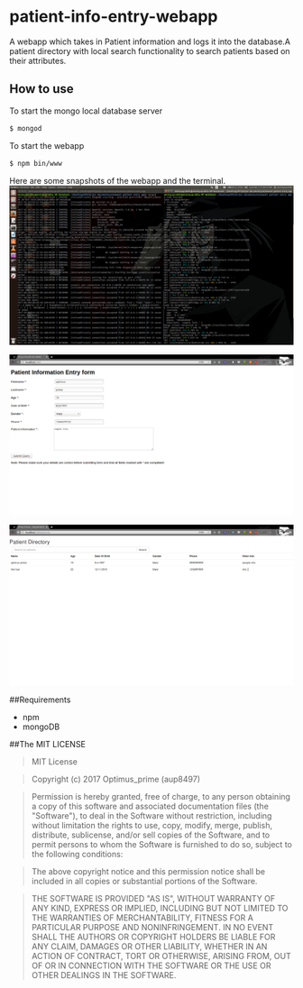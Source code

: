 # patient-info-entry-webapp
A webapp which takes in Patient information and logs it into the database.A patient directory with local search functionality to search patients based on their attributes.

## How to use

To start the mongo local database server
```bash
$ mongod
```
To start the webapp
```bash
$ npm bin/www
```

Here are some snapshots of the webapp and the terminal. 
![alt tag](https://github.com/aup8497/patient-info-entry-webapp/blob/master/patient-entry-firstScreen.png)

![alt tag](https://github.com/aup8497/patient-info-entry-webapp/blob/master/patientEntryFirstScreen.png)

![alt tag](https://github.com/aup8497/patient-info-entry-webapp/blob/master/patient-info-secondScreen.png)

##Requirements
  - npm
  - mongoDB

##The MIT LICENSE

>MIT License

>Copyright (c) 2017 Optimus_prime (aup8497)

>Permission is hereby granted, free of charge, to any person obtaining a copy
of this software and associated documentation files (the "Software"), to deal
in the Software without restriction, including without limitation the rights
to use, copy, modify, merge, publish, distribute, sublicense, and/or sell
copies of the Software, and to permit persons to whom the Software is
furnished to do so, subject to the following conditions:

>The above copyright notice and this permission notice shall be included in all
copies or substantial portions of the Software.

>THE SOFTWARE IS PROVIDED "AS IS", WITHOUT WARRANTY OF ANY KIND, EXPRESS OR
IMPLIED, INCLUDING BUT NOT LIMITED TO THE WARRANTIES OF MERCHANTABILITY,
FITNESS FOR A PARTICULAR PURPOSE AND NONINFRINGEMENT. IN NO EVENT SHALL THE
AUTHORS OR COPYRIGHT HOLDERS BE LIABLE FOR ANY CLAIM, DAMAGES OR OTHER
LIABILITY, WHETHER IN AN ACTION OF CONTRACT, TORT OR OTHERWISE, ARISING FROM,
OUT OF OR IN CONNECTION WITH THE SOFTWARE OR THE USE OR OTHER DEALINGS IN THE
SOFTWARE.
